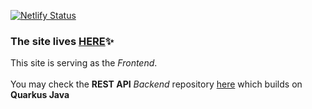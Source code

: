 [![Netlify Status](https://api.netlify.com/api/v1/badges/8f2e67ea-a834-44fb-a992-4a1c2cbd4e88/deploy-status?branch=main)](https://app.netlify.com/sites/react-store-catalog-app/deploys) 
### The site lives [HERE](https://react-store-catalog-app.netlify.app/)✨

This site is serving as the *Frontend*. \
\
You may check the **REST API** *Backend* repository [here](https://github.com/samueltumewu/quarkus-store-catalog-app) which builds on **Quarkus Java**
